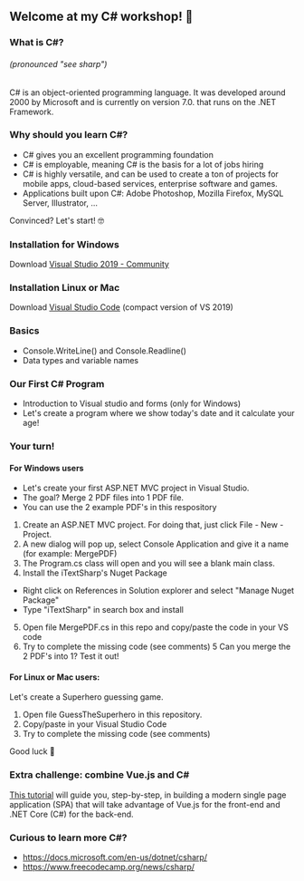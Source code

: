 ## Welcome at my C# workshop! 👋

### What is C#?  
###### (pronounced "see sharp") 
C# is an object-oriented programming language. It was developed around 2000 by Microsoft and is currently on version 7.0. that runs on the .NET Framework.
 
### Why should you learn C#?
- C# gives you an excellent programming foundation
- C# is employable, meaning C# is the basis for a lot of jobs hiring
- C# is highly versatile, and can be used to create a ton of projects for mobile apps, cloud-based services, enterprise software and games.
- Applications built upon C#: Adobe Photoshop, Mozilla Firefox, MySQL Server, Illustrator, ...

Convinced? Let's start! 🤓

### Installation for Windows
Download [Visual Studio 2019 - Community]

### Installation Linux or Mac
Download [Visual Studio Code] (compact version of VS 2019)

### Basics
- Console.WriteLine() and Console.Readline()
- Data types and variable names

### Our First C# Program
- Introduction to Visual studio and forms (only for Windows)
- Let's create a program where we show today's date and it calculate your age!

### Your turn!
#### For Windows users
- Let's create your first ASP.NET MVC project in Visual Studio. 
- The goal? Merge 2 PDF files into 1 PDF file.
- You can use the 2 example PDF's in this respository

1. Create an ASP.NET MVC project. For doing that, just click File - New - Project.
2. A new dialog will pop up, select Console Application and give it a name (for example: MergePDF)
3. The Program.cs class will open and you will see a blank main class. 
4. Install the iTextSharp's Nuget Package
- Right click on References in Solution explorer and select "Manage Nuget Package" 
- Type "iTextSharp" in search box and install
5. Open file MergePDF.cs in this repo and copy/paste the code in your VS code
6. Try to complete the missing code (see comments)
5  Can you merge the 2 PDF's into 1? Test it out!


#### For Linux or Mac users: 
Let's create a Superhero guessing game.
1. Open file GuessTheSuperhero in this repository.
2. Copy/paste in your Visual Studio Code
3. Try to complete the missing code (see comments)

Good luck 💪

### Extra challenge: combine Vue.js and C#
[This tutorial] will guide you, step-by-step, in building a modern single page application (SPA) that will take advantage of Vue.js for the front-end and .NET Core (C#) for the back-end. 

### Curious to learn more C#?
- https://docs.microsoft.com/en-us/dotnet/csharp/
- https://www.freecodecamp.org/news/csharp/

</details>

[Visual Studio 2019 - Community]: https://visualstudio.microsoft.com/downloads/
[Visual Studio Code]: https://code.visualstudio.com/download
[This tutorial]: https://www.freecodecamp.org/news/how-to-build-an-spa-with-vuejs-and-c-using-net-core/
